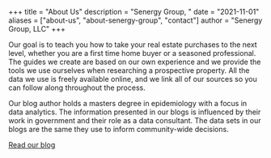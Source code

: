 +++
title = "About Us"
description = "Senergy Group, "
date = "2021-11-01"
aliases = ["about-us", "about-senergy-group", "contact"]
author = "Senergy Group, LLC"
+++

Our goal is to teach you how to take your real estate purchases to the next level, whether you are a first time home buyer or a seasoned professional. The guides we create are based on our own experience and we provide the tools we use ourselves when researching a prospective property. All the data we use is freely available online, and we link all of our sources so you can follow along throughout the process. 
<!--more-->
Our blog author holds a masters degree in epidemiology with a focus in data analytics. The information presented in our blogs is influenced by their work in government and their role as a data consultant. The data sets in our blogs are the same they use to inform community-wide decisions.

[Read our blog](https://senergygroup.org/blog/)